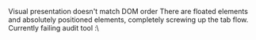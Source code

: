 Visual presentation doesn't match DOM order
There are floated elements and absolutely positioned elements, completely screwing up the
tab flow.
Currently failing audit tool :\
